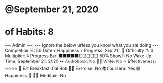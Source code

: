 # @September 21, 2020

# of Habits: 8
--- Admin ---: --- Ignore the below unless you know what you are doing ---
Completion %: 50
Date + Happiness + Progress: Sep 21 | 🚨
Difficulty #: 0
Multiplier: 4
Progress Bar: ■■■■■□□□□□ 50%
Show?: No
Wake Up Time: September 21, 2020
⏩ Audiobook: No
✍🏻 Write: No
⭐ Effectiveness: ⭐️⭐️⭐️⭐️
🍳 Eat Breakfast: Dal Roti
💪🏼 Exercise: No
📚Coursera: Yes
😁 Happiness: 🙂
🧘‍♂️ Meditate: No